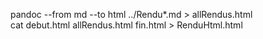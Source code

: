 pandoc --from md --to html ../Rendu*.md > allRendus.html  
cat debut.html allRendus.html fin.html > RenduHtml.html
